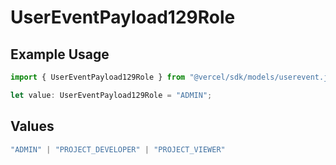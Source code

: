 # UserEventPayload129Role

## Example Usage

```typescript
import { UserEventPayload129Role } from "@vercel/sdk/models/userevent.js";

let value: UserEventPayload129Role = "ADMIN";
```

## Values

```typescript
"ADMIN" | "PROJECT_DEVELOPER" | "PROJECT_VIEWER"
```